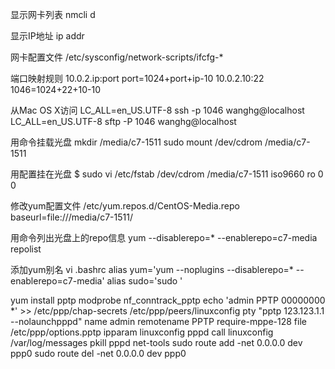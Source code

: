 显示网卡列表
nmcli d

显示IP地址
ip addr

网卡配置文件
/etc/sysconfig/network-scripts/ifcfg-*

端口映射规则
10.0.2.ip:port
port=1024+port+ip-10
10.0.2.10:22
1046=1024+22+10-10

从Mac OS X访问
LC_ALL=en_US.UTF-8 ssh -p 1046 wanghg@localhost
LC_ALL=en_US.UTF-8 sftp -P 1046 wanghg@localhost

用命令挂载光盘
mkdir /media/c7-1511
sudo mount /dev/cdrom /media/c7-1511

用配置挂在光盘
$ sudo vi /etc/fstab
/dev/cdrom /media/c7-1511 iso9660 ro 0 0

修改yum配置文件
/etc/yum.repos.d/CentOS-Media.repo
baseurl=file:///media/c7-1511/

用命令列出光盘上的repo信息
yum --disablerepo=\* --enablerepo=c7-media repolist

添加yum别名
vi .bashrc
alias yum='yum --noplugins --disablerepo=* --enablerepo=c7-media'
alias sudo='sudo '

yum install pptp
modprobe nf_conntrack_pptp
echo 'admin PPTP 00000000 *' >> /etc/ppp/chap-secrets
/etc/ppp/peers/linuxconfig
    pty "pptp 123.123.1.1 --nolaunchpppd"
    name admin
    remotename PPTP
    require-mppe-128
    file /etc/ppp/options.pptp
    ipparam linuxconfig
pppd call linuxconfig
/var/log/messages
pkill pppd
net-tools
sudo route add -net 0.0.0.0 dev ppp0
sudo route del -net 0.0.0.0 dev ppp0

